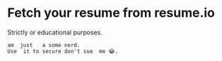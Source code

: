 # Fetch your resume  from resume.io 

Strictly  or  educational purposes.
```
am  just   a some nerd.
Use  it to secure don't sue  me 😂.
```
